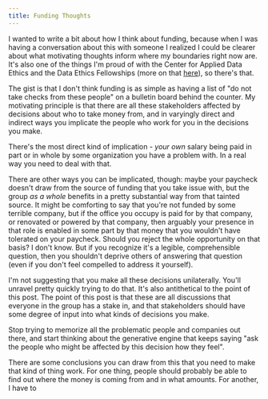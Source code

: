 ```yaml
---
title: Funding Thoughts
---
```


I wanted to write a bit about how I think about funding, because when I was having a conversation about this with someone I realized I could be clearer about what motivating thoughts inform where my boundaries right now are. It's also one of the things I'm proud of with the Center for Applied Data Ethics and the Data Ethics Fellowships (more on that [here][data ethics fellowship announcement]), so there's that.

The gist is that I don't think funding is as simple as having a list of "do not take checks from these people" on a bulletin board behind the counter. My motivating principle is that there are all these stakeholders affected by decisions about who to take money from, and in varyingly direct and indirect ways you implicate the people who work for you in the decisions you make.

There's the most direct kind of implication - *your own* salary being paid in part or in whole by some organization you have a problem with. In a real way you need to deal with that.

There are other ways you can be implicated, though: maybe your paycheck doesn't draw from the source of funding that you take issue with, but the group *as a whole* benefits in a pretty substantial way from that tainted source. It might be comforting to say that you're not funded by some terrible company, but if the office you occupy is paid for by that company, or renovated or powered by that company, then arguably your presence in that role is enabled in some part by that money that you wouldn't have tolerated on your paycheck. Should you reject the whole opportunity on that basis? I don't know. But if you recognize it's a legible, comprehensible question, then you shouldn't deprive others of answering that question (even if you don't feel compelled to address it yourself).

I'm not suggesting that you make all these decisions unilaterally. You'll unravel pretty quickly trying to do that. It's also antithetical to the point of this post. The point of this post is that these are all discussions that everyone in the group has a stake in, and that stakeholders should have some degree of input into what kinds of decisions you make.

Stop trying to memorize all the problematic people and companies out there, and start thinking about the generative engine that keeps saying "ask the people who might be affected by this decision how they feel".

There are some conclusions you can draw from this that you need to make that kind of thing work. For one thing, people should probably be able to find out where the money is coming from and in what amounts. For another, I have to 


[data ethics fellowship announcement]: #